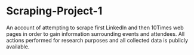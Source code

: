 # Scraping-Project-1
An account of attempting to scrape first LinkedIn and then 10Times web pages in order to gain information surrounding events and attendees. All actions performed for research purposes and all collected data is publicly available.

